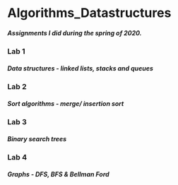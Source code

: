 # Algorithms_Datastructures
##### Assignments I did during the spring of 2020.

### Lab 1
##### Data structures - linked lists, stacks and queues

### Lab 2
##### Sort algorithms - merge/ insertion sort

### Lab 3
##### Binary search trees

### Lab 4
##### Graphs - DFS, BFS & Bellman Ford
